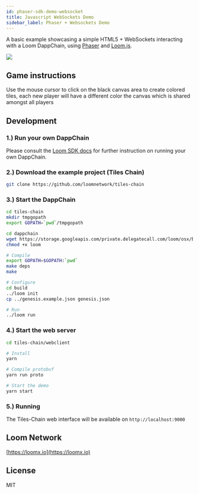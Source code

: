 ```yaml
---
id: phaser-sdk-demo-websocket
title: Javascript WebSockets Demo
sidebar_label: Phaser + Websockets Demo
---
```


A basic example showcasing a simple HTML5 + WebSockets interacting with a Loom DappChain, using [Phaser](http://phaser.io) and [Loom.js](https://github.com/loomnetwork/loom-js).

![](https://camo.githubusercontent.com/9d49b0ce78d692e69d1dd571bc8d1aafe5b806a8/68747470733a2f2f647a776f6e73656d72697368372e636c6f756466726f6e742e6e65742f6974656d732f315232363044327030713370304d33693232304a2f53637265656e2532305265636f7264696e67253230323031382d30352d3232253230617425323031302e3233253230414d2e6769663f763d3961353539316139)


Game instructions
----

Use the mouse cursor to click on the black canvas area to create colored tiles, each new player will have a different color the canvas which is shared amongst all players

Development
----

### 1.) Run your own DappChain

Please consult the [Loom SDK docs](https://loomx.io/developers/docs/en/prereqs.html) for further instruction on running your own DappChain.

### 2.) Download the example project (Tiles Chain)

```bash
git clone https://github.com/loomnetwork/tiles-chain
```

### 3.) Start the DappChain

```bash
cd tiles-chain
mkdir tmpgopath
export GOPATH=`pwd`/tmpgopath

cd dappchain
wget https://storage.googleapis.com/private.delegatecall.com/loom/osx/build-132/loom
chmod +x loom

# Compile
export GOPATH=$GOPATH:`pwd`
make deps
make

# Configure
cd build
../loom init
cp ../genesis.example.json genesis.json

# Run
../loom run
```

### 4.) Start the web server

```bash
cd tiles-chain/webclient

# Install
yarn

# Compile protobuf
yarn run proto

# Start the demo
yarn start

```

### 5.) Running

The Tiles-Chain web interface will be available on `http://localhost:9000`

Loom Network
----
[https://loomx.io](https://loomx.io)


License
----

MIT
